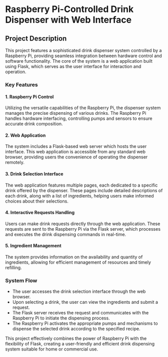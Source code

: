 # Raspberry Pi-Controlled Drink Dispenser with Web Interface

## Project Description
This project features a sophisticated drink dispenser system controlled by a Raspberry Pi, providing seamless integration between hardware control and software functionality. The core of the system is a web application built using Flask, which serves as the user interface for interaction and operation.

### Key Features

#### 1. Raspberry Pi Control
Utilizing the versatile capabilities of the Raspberry Pi, the dispenser system manages the precise dispensing of various drinks. The Raspberry Pi handles hardware interfacing, controlling pumps and sensors to ensure accurate drink composition.

#### 2. Web Application
The system includes a Flask-based web server which hosts the user interface. This web application is accessible from any standard web browser, providing users the convenience of operating the dispenser remotely.

#### 3. Drink Selection Interface
The web application features multiple pages, each dedicated to a specific drink offered by the dispenser. These pages include detailed descriptions of each drink, along with a list of ingredients, helping users make informed choices about their selections.

#### 4. Interactive Requests Handling
Users can make drink requests directly through the web application. These requests are sent to the Raspberry Pi via the Flask server, which processes and executes the drink dispensing commands in real-time.

#### 5. Ingredient Management
The system provides information on the availability and quantity of ingredients, allowing for efficient management of resources and timely refilling.

### System Flow

- The user accesses the drink selection interface through the web browser.
- Upon selecting a drink, the user can view the ingredients and submit a request.
- The Flask server receives the request and communicates with the Raspberry Pi to initiate the dispensing process.
- The Raspberry Pi activates the appropriate pumps and mechanisms to dispense the selected drink according to the specified recipe.

This project effectively combines the power of Raspberry Pi with the flexibility of Flask, creating a user-friendly and efficient drink dispensing system suitable for home or commercial use.


